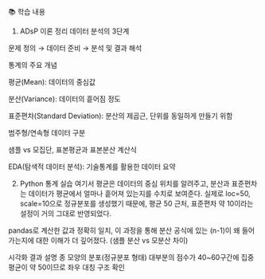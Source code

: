 📚 학습 내용
1. ADsP 이론 정리
데이터 분석의 3단계

문제 정의 → 데이터 준비 → 분석 및 결과 해석

통계의 주요 개념

평균(Mean): 데이터의 중심값

분산(Variance): 데이터의 흩어짐 정도

표준편차(Standard Deviation): 분산의 제곱근, 단위를 동일하게 만들기 위함

범주형/연속형 데이터 구분

샘플 vs 모집단, 표본평균과 표본분산 계산식

EDA(탐색적 데이터 분석): 기술통계를 활용한 데이터 요약

2. Python 통계 실습
여기서 평균은 데이터의 중심 위치를 알려주고, 분산과 표준편차는 데이터가 평균에서 얼마나 흩어져 있는지를 수치로 보여준다. 실제로 loc=50, scale=10으로 정규분포를 생성했기 때문에, 평균 50 근처, 표준편차 약 10이라는 설정이 거의 그대로 반영되었다.

pandas로 계산한 값과 정확히 일치, 이 과정을 통해 분산 공식에 있는 (n-1)이 왜 들어가는지에 대한 이해가 더 깊어졌다. (샘플 분산 vs 모분산 차이)

시각화 결과 설명
종 모양의 분포(정규분포 형태)
대부분의 점수가 40~60구간에 집중
평균이 약 50이므로 좌우 대칭 구조 확인
